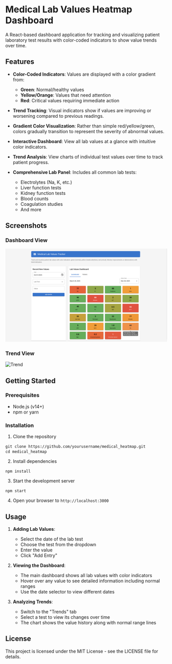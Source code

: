 # Medical Lab Values Heatmap Dashboard

A React-based dashboard application for tracking and visualizing patient laboratory test results with color-coded indicators to show value trends over time.

## Features

- **Color-Coded Indicators**: Values are displayed with a color gradient from:
  - **Green**: Normal/healthy values
  - **Yellow/Orange**: Values that need attention
  - **Red**: Critical values requiring immediate action

- **Trend Tracking**: Visual indicators show if values are improving or worsening compared to previous readings.

- **Gradient Color Visualization**: Rather than simple red/yellow/green, colors gradually transition to represent the severity of abnormal values.

- **Interactive Dashboard**: View all lab values at a glance with intuitive color indicators.

- **Trend Analysis**: View charts of individual test values over time to track patient progress.

- **Comprehensive Lab Panel**: Includes all common lab tests:
  - Electrolytes (Na, K, etc.)
  - Liver function tests
  - Kidney function tests
  - Blood counts
  - Coagulation studies
  - And more

## Screenshots

### Dashboard View
![Dashboard](images/dashboard.png)

### Trend View
![Trend](images/trend.png)

## Getting Started

### Prerequisites

- Node.js (v14+)
- npm or yarn

### Installation

1. Clone the repository
```
git clone https://github.com/yourusername/medical_heatmap.git
cd medical_heatmap
```

2. Install dependencies
```
npm install
```

3. Start the development server
```
npm start
```

4. Open your browser to `http://localhost:3000`

## Usage

1. **Adding Lab Values**:
   - Select the date of the lab test
   - Choose the test from the dropdown
   - Enter the value
   - Click "Add Entry"

2. **Viewing the Dashboard**:
   - The main dashboard shows all lab values with color indicators
   - Hover over any value to see detailed information including normal ranges
   - Use the date selector to view different dates

3. **Analyzing Trends**:
   - Switch to the "Trends" tab
   - Select a test to view its changes over time
   - The chart shows the value history along with normal range lines

## License

This project is licensed under the MIT License - see the LICENSE file for details. 